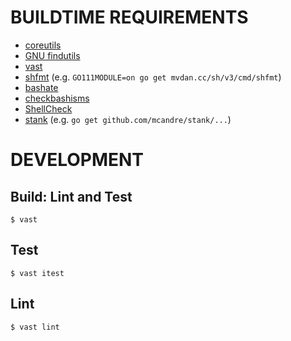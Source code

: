 # BUILDTIME REQUIREMENTS

* [coreutils](https://www.gnu.org/software/coreutils/)
* [GNU findutils](https://www.gnu.org/software/findutils/)
* [vast](http://github.com/mcandre/vast)
* [shfmt](https://github.com/mvdan/sh) (e.g. `GO111MODULE=on go get mvdan.cc/sh/v3/cmd/shfmt`)
* [bashate](https://pypi.python.org/pypi/bashate/0.5.1)
* [checkbashisms](https://sourceforge.net/projects/checkbaskisms/)
* [ShellCheck](https://hackage.haskell.org/package/ShellCheck)
* [stank](https://github.com/mcandre/stank) (e.g. `go get github.com/mcandre/stank/...`)

# DEVELOPMENT

## Build: Lint and Test

```console
$ vast
```

## Test

```console
$ vast itest
```

## Lint

```console
$ vast lint
```
